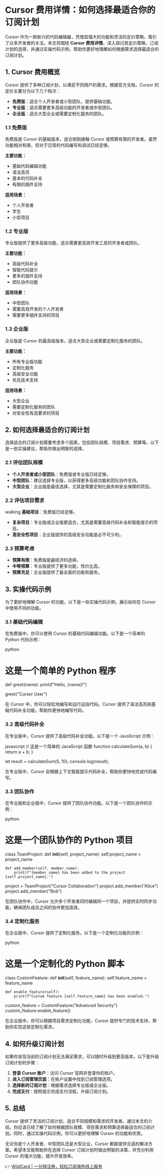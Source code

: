 # Cursor 费用详情：如何选择最适合你的订阅计划

Cursor 作为一款新兴的代码编辑器，凭借其强大的功能和灵活的定价策略，吸引了众多开发者的关注。本文将围绕 **Cursor 费用详情**，深入探讨其定价策略、订阅计划的选择，并通过实操代码示例，帮助你更好地理解如何根据需求选择最适合的订阅计划。

## 1. Cursor 费用概览

Cursor 提供了多种订阅计划，以满足不同用户的需求。根据官方文档，Cursor 的定价主要分为以下几个档次：

- **免费版**：适合个人开发者或小型团队，提供基础功能。
- **专业版**：适合需要更多高级功能的开发者或中型团队。
- **企业版**：适合大型企业或需要定制化服务的团队。

### 1.1 免费版

免费版是 Cursor 的基础版本，适合刚刚接触 Cursor 或预算有限的开发者。虽然功能相对有限，但对于日常的代码编写和调试已经足够。

**主要功能：**

- 基础代码编辑功能
- 语法高亮
- 基本的代码补全
- 有限的插件支持

**适用场景：**

- 个人开发者
- 学生
- 小型项目

### 1.2 专业版

专业版提供了更多高级功能，适合需要更高效开发工具的开发者或团队。

**主要功能：**

- 高级代码补全
- 智能代码提示
- 更多的插件支持
- 团队协作功能

**适用场景：**

- 中型团队
- 需要高效开发的个人开发者
- 需要更多插件支持的项目

### 1.3 企业版

企业版是 Cursor 的最高级版本，适合大型企业或需要定制化服务的团队。

**主要功能：**

- 所有专业版功能
- 定制化服务
- 高级安全功能
- 优先技术支持

**适用场景：**

- 大型企业
- 需要定制化服务的团队
- 对安全性有高要求的项目

## 2. 如何选择最适合的订阅计划

选择适合的订阅计划需要考虑多个因素，包括团队规模、项目需求、预算等。以下是一些实操建议，帮助你做出明智的选择。

### 2.1 评估团队规模

- **个人开发者或小型团队**：免费版或专业版已经足够。
- **中型团队**：建议选择专业版，以获得更多高级功能和团队协作支持。
- **大型企业**：企业版是最佳选择，尤其是需要定制化服务和安全保障的项目。

### 2.2 评估项目需求

 walking **基础项目**：免费版已经足够。
- **复杂项目**：专业版或企业版更适合，尤其是需要高级代码补全和智能提示的项目。
- **高安全性项目**：企业版提供的高级安全功能是必不可少的。

### 2.3 预算考虑

- **预算有限**：免费版是最经济的选择。
- **中等预算**：专业版提供了更多功能，性价比高。
- **预算充足**：企业版提供了最全面的功能和服务。

## 3. 实操代码示例

为了更好地理解 Cursor 的功能，以下是一些实操代码示例，展示如何在 Cursor 中使用不同的功能。

### 3.1 基础代码编辑

在免费版中，你可以使用 Cursor 的基础代码编辑功能。以下是一个简单的 Python 代码示例：

python
# 这是一个简单的 Python 程序
def greet(name):
    print(f"Hello, {name}!")

greet("Cursor User")


在 Cursor 中，你可以轻松地编写和运行这段代码。Cursor 提供了语法高亮和基础代码补全功能，帮助你更快地编写代码。

### 3.2 高级代码补全

在专业版中，Cursor 提供了高级代码补全功能。以下是一个 JavaScript 示例：

javascript
// 这是一个简单的 JavaScript 函数
function calculateSum(a, b) {
    return a + b;
}

let result = calculateSum(5, 10);
console.log(result);


在专业版中，Cursor 会根据上下文智能提示代码补全，帮助你更快地完成代码编写。

### 3.3 团队协作

在专业版和企业版中，Cursor 提供了团队协作功能。以下是一个团队协作的示例：

python
# 这是一个团队协作的 Python 项目
class TeamProject:
    def __init__(self, project_name):
        self.project_name = project_name

    def add_member(self, member_name):
        print(f"{member_name} has been added to the project {self.project_name}.")

project = TeamProject("Cursor Collaboration")
project.add_member("Alice")
project.add_member("Bob")


在团队协作中，Cursor 允许多个开发者同时编辑同一个项目，并提供实时同步功能，确保团队成员之间的协作更加高效。

### 3.4 定制化服务

在企业版中，Cursor 提供了定制化服务。以下是一个定制化功能的示例：

python
# 这是一个定制化的 Python 脚本
class CustomFeature:
    def __init__(self, feature_name):
        self.feature_name = feature_name

    def enable_feature(self):
        print(f"Custom feature {self.feature_name} has been enabled.")

custom_feature = CustomFeature("Advanced Security")
custom_feature.enable_feature()


在企业版中，你可以根据项目需求定制化功能，Cursor 提供专门的技术支持，帮助你实现这些定制化需求。

## 4. 如何升级订阅计划

如果你发现当前的订阅计划无法满足需求，可以随时升级到更高版本。以下是升级订阅计划的步骤：

1. **登录 Cursor 账户**：访问 Cursor 官网并登录你的账户。
2. **进入订阅管理页面**：在账户设置中找到订阅管理选项。
3. **选择新的订阅计划**：根据需求选择专业版或企业版。
4. **完成支付**：按照提示完成支付流程，升级订阅计划。

## 5. 总结

Cursor 提供了灵活的订阅计划，适合不同规模和需求的开发者。通过本文的介绍，你应该已经了解了如何根据团队规模、项目需求和预算选择最适合的订阅计划。同时，通过实操代码示例，你可以更好地理解 Cursor 的功能和优势。

无论你是个人开发者、中型团队还是大型企业，Cursor 都能提供合适的解决方案。希望本文能帮助你在选择 Cursor 订阅计划时做出明智的决策，并充分利用 Cursor 的强大功能，提升开发效率。

👉 [WildCard | 一分钟注册，轻松订阅海外线上服务](https://bbtdd.com/WildCard)